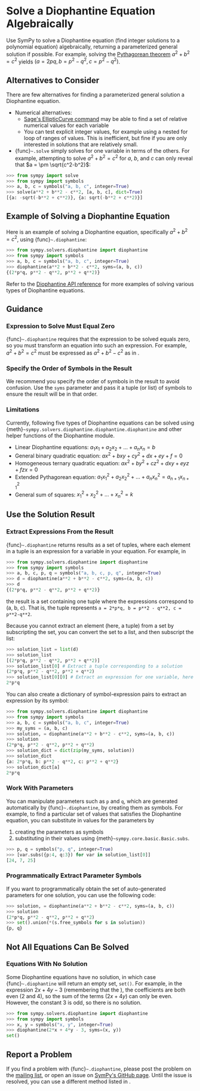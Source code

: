 # Solve a Diophantine Equation Algebraically

Use SymPy to solve a Diophantine equation (find integer solutions to a
polynomial equation) algebraically, returning a parameterized general solution
if possible. For example, solving the [Pythagorean
theorem](https://en.wikipedia.org/wiki/Pythagorean_theorem) $a^2 + b^2 = c^2$
yields $(a=2pq, b=p^2-q^2, c=p^2-q^2)$.

## Alternatives to Consider

There are few alternatives for finding a parameterized general solution a
Diophantine equation.
- Numerical alternatives:
    - [Sage's EllipticCurve
  command](https://doc.sagemath.org/html/en/constructions/elliptic_curves.html)
  may be able to find a set of relative numerical values for each variable
    - You can test explicit integer values, for example using a nested for loop
  of ranges of values. This is inefficient, but fine if you are only interested
  in solutions that are relatively small.
- {func}`~.solve` simply solves for one variable in terms of the others. For
example, attempting to solve $a^2 + b^2 = c^2$ for $a$, $b$, and $c$ can only
reveal that $a = \pm \sqrt{c^2-b^2}$:

```py
>>> from sympy import solve
>>> from sympy import symbols
>>> a, b, c = symbols("a, b, c", integer=True)
>>> solve(a**2 + b**2 - c**2, [a, b, c], dict=True)
[{a: -sqrt(-b**2 + c**2)}, {a: sqrt(-b**2 + c**2)}]
```

## Example of Solving a Diophantine Equation

Here is an example of solving a Diophantine equation, specifically $a^2 + b^2 =
c^2$, using {func}`~.diophantine`:

```py
>>> from sympy.solvers.diophantine import diophantine
>>> from sympy import symbols
>>> a, b, c = symbols("a, b, c", integer=True)
>>> diophantine(a**2 + b**2 - c**2, syms=(a, b, c))
{(2*p*q, p**2 - q**2, p**2 + q**2)}
```

Refer to the [Diophantine API reference](../../modules/solvers/diophantine.rst)
for more examples of solving various types of Diophantine equations.

## Guidance

### Expression to Solve Must Equal Zero

{func}`~.diophantine` requires that the expression to be solved equals zero, so
you must transform an equation into such an expression. For example, $a^2 + b^2
= c^2$ must be expressed as $a^2 + b^2 - c^2$ as in
[](#example-of-solving-a-diophantine-equation).

### Specify the Order of Symbols in the Result

We recommend you specify the order of symbols in the result to avoid confusion.
Use the `syms` parameter and pass it a tuple (or list) of symbols to ensure the
result will be in that order.

### Limitations

Currently, following five types of Diophantine equations can be solved using
{meth}`~sympy.solvers.diophantine.diophantine.diophantine` and other helper
functions of the Diophantine module.

- Linear Diophantine equations: $a_1x_1 + a_2x_2 + \ldots + a_nx_n = b$
- General binary quadratic equation: $ax^2 + bxy + cy^2 + dx + ey + f = 0$
- Homogeneous ternary quadratic equation: $ax^2 + by^2 + cz^2 + dxy + eyz + fzx
  = 0$
- Extended Pythagorean equation: $a_{1}x_{1}^2 + a_{2}x_{2}^2 + \ldots +
  a_{n}x_{n}^2 = a_{n+1}x_{n+1}^2$
- General sum of squares: $x_{1}^2 + x_{2}^2 + \ldots + x_{n}^2 = k$

## Use the Solution Result

### Extract Expressions From the Result

{func}`~.diophantine` returns results as a set of tuples, where each element in
a tuple is an expression for a variable in your equation. For example, in

```py
>>> from sympy.solvers.diophantine import diophantine
>>> from sympy import symbols
>>> a, b, c, p, q = symbols("a, b, c, p, q", integer=True)
>>> d = diophantine(a**2 + b**2 - c**2, syms=(a, b, c))
>>> d
{(2*p*q, p**2 - q**2, p**2 + q**2)}
```

the result is a set containing one tuple where the expressions correspond to (a,
b, c). That is, the tuple represents `a = 2*p*q, b = p**2 - q**2, c =
p**2-q**2`.

Because you cannot extract an element (here, a tuple) from a set by subscripting
the set, you can convert the set to a list, and then subscript the list:

```py
>>> solution_list = list(d)
>>> solution_list
[(2*p*q, p**2 - q**2, p**2 + q**2)]
>>> solution_list[0] # Extract a tuple corresponding to a solution
(2*p*q, p**2 - q**2, p**2 + q**2)
>>> solution_list[0][0] # Extract an expression for one variable, here a
2*p*q
```

You can also create a dictionary of symbol-expression pairs to extract an
expression by its symbol:

```py
>>> from sympy.solvers.diophantine import diophantine
>>> from sympy import symbols
>>> a, b, c = symbols("a, b, c", integer=True)
>>> my_syms = (a, b, c)
>>> solution, = diophantine(a**2 + b**2 - c**2, syms=(a, b, c))
>>> solution
(2*p*q, p**2 - q**2, p**2 + q**2)
>>> solution_dict = dict(zip(my_syms, solution))
>>> solution_dict
{a: 2*p*q, b: p**2 - q**2, c: p**2 + q**2}
>>> solution_dict[a]
2*p*q
```

### Work With Parameters

You can manipulate parameters such as `p` and `q`, which are generated
automatically by {func}`~.diophantine`, by creating them as symbols. For
example, to find a particular set of values that satisfies the Diophantine
equation, you can substitute in values for the parameters by
1. creating the parameters as symbols
2. substituting in their values using {meth}`~sympy.core.basic.Basic.subs`.

```py
>>> p, q = symbols("p, q", integer=True)
>>> [var.subs({p:4, q:3}) for var in solution_list[0]]
[24, 7, 25]
```

### Programmatically Extract Parameter Symbols

If you want to programmatically obtain the set of auto-generated parameters for
one solution, you can use the following code:

```py
>>> solution, = diophantine(a**2 + b**2 - c**2, syms=(a, b, c))
>>> solution
(2*p*q, p**2 - q**2, p**2 + q**2)
>>> set().union(*(s.free_symbols for s in solution))
{p, q}
```

## Not All Equations Can Be Solved

### Equations With No Solution

Some Diophantine equations have no solution, in which case {func}`~.diophantine`
will return an empty set, `set()`. For example, in the expression $2x + 4y - 3$
(remembering that the [](#expression-to-solve-must-equal-zero)), the
coefficients are both even ($2$ and $4$), so the sum of the terms $(2x + 4y)$
can only be even. However, the constant $3$ is odd, so there is no solution.

```py
>>> from sympy.solvers.diophantine import diophantine
>>> from sympy import symbols
>>> x, y = symbols("x, y", integer=True)
>>> diophantine(2*x + 4*y - 3, syms=(x, y))
set()
```

## Report a Problem

If you find a problem with {func}`~.diophantine`, please post the problem on the
[mailing list](https://groups.google.com/g/sympy), or open an issue on [SymPy's
GitHub page](https://github.com/sympy/sympy/issues). Until the issue is
resolved, you can use a different method listed in
[](#alternatives-to-consider).
